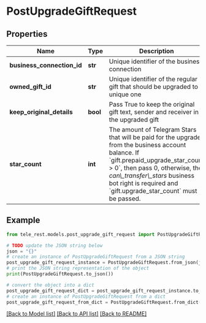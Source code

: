# PostUpgradeGiftRequest


## Properties

Name | Type | Description | Notes
------------ | ------------- | ------------- | -------------
**business_connection_id** | **str** | Unique identifier of the business connection | 
**owned_gift_id** | **str** | Unique identifier of the regular gift that should be upgraded to a unique one | 
**keep_original_details** | **bool** | Pass True to keep the original gift text, sender and receiver in the upgraded gift | [optional] 
**star_count** | **int** | The amount of Telegram Stars that will be paid for the upgrade from the business account balance. If &#x60;gift.prepaid_upgrade_star_count &gt; 0&#x60;, then pass 0, otherwise, the *can\\_transfer\\_stars* business bot right is required and &#x60;gift.upgrade_star_count&#x60; must be passed. | [optional] 

## Example

```python
from tele_rest.models.post_upgrade_gift_request import PostUpgradeGiftRequest

# TODO update the JSON string below
json = "{}"
# create an instance of PostUpgradeGiftRequest from a JSON string
post_upgrade_gift_request_instance = PostUpgradeGiftRequest.from_json(json)
# print the JSON string representation of the object
print(PostUpgradeGiftRequest.to_json())

# convert the object into a dict
post_upgrade_gift_request_dict = post_upgrade_gift_request_instance.to_dict()
# create an instance of PostUpgradeGiftRequest from a dict
post_upgrade_gift_request_from_dict = PostUpgradeGiftRequest.from_dict(post_upgrade_gift_request_dict)
```
[[Back to Model list]](../README.md#documentation-for-models) [[Back to API list]](../README.md#documentation-for-api-endpoints) [[Back to README]](../README.md)


